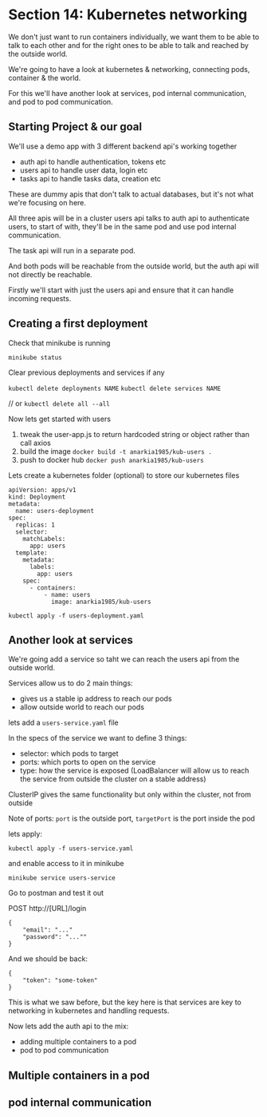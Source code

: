 # Section 14: Kubernetes networking

We don't just want to run containers individually, we want them to be able to talk to each other and for the right ones to be able to talk and reached by the outside world.

We're going to have a look at kubernetes & networking, connecting pods, container & the world.

For this we'll have another look at services, pod internal communication, and pod to pod communication.

## Starting Project & our goal

We'll use a demo app with 3 different backend api's working together

- auth api to handle authentication, tokens etc
- users api to handle user data, login etc
- tasks api to handle tasks data, creation etc

These are dummy apis that don't talk to actual databases, but it's not what we're focusing on here.

All three apis will be in a cluster
users api talks to auth api to authenticate users, to start of with, they'll be in the same pod and use pod internal communication.

The task api will run in a separate pod.

And both pods will be reachable from the outside world, but the auth api will not directly be reachable.

Firstly we'll start with just the users api and ensure that it can handle incoming requests.

## Creating a first deployment

Check that minikube is running

`minikube status`

Clear previous deployments and services if any

`kubectl delete deployments NAME`
`kubectl delete services NAME`

// or
`kubectl delete all --all`

Now lets get started with users

1. tweak the user-app.js to return hardcoded string or object rather than call axios
2. build the image
   `docker build -t anarkia1985/kub-users .`
3. push to docker hub
   `docker push anarkia1985/kub-users`

Lets create a kubernetes folder (optional) to store our kubernetes files

```
apiVersion: apps/v1
kind: Deployment
metadata:
  name: users-deployment
spec:
  replicas: 1
  selector:
    matchLabels:
      app: users
  template:
    metadata:
      labels:
        app: users
    spec:
      - containers:
          - name: users
            image: anarkia1985/kub-users

```

`kubectl apply -f users-deployment.yaml`

## Another look at services

We're going add a service so taht we can reach the users api from the outside world.

Services allow us to do 2 main things:

- gives us a stable ip address to reach our pods
- allow outside world to reach our pods

lets add a `users-service.yaml` file

In the specs of the service we want to define 3 things: 

- selector: which pods to target
- ports: which ports to open on the service
- type: how the service is exposed (LoadBalancer will allow us to reach the service from outside the cluster on a stable address)

ClusterIP gives the same functionality but only within the cluster, not from outside

Note of ports: `port` is the outside port, `targetPort` is the port inside the pod

lets apply: 

`kubectl apply -f users-service.yaml`

and enable access to it in minikube

`minikube service users-service`

Go to postman and test it out

POST http://[URL]/login

```
{
    "email": "..."
    "password": "...""
}
```

And we should be back: 

```
{
    "token": "some-token"
}
```

This is what we saw before, but the key here is that services are key to networking in kubernetes and handling requests.

Now lets add the auth api to the mix:
- adding multiple containers to a pod
- pod to pod communication

## Multiple containers in a pod

## pod internal communication

